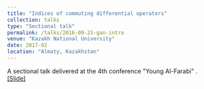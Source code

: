 ```yaml
---
title: "Indices of commuting differential operators"
collection: talks
type: "Sectional talk"
permalink: /talks/2016-09-21-gan-intro
venue: "Kazakh National University"
date: 2017-02
location: "Almaty, Kazakhstan"
---
```


A sectional talk delivered at the 4th conference "Young Al-Farabi" .<br>
[[Slide]](http://lantaoyu.github.io/files/2016-09-21-gan-intro.pdf)
